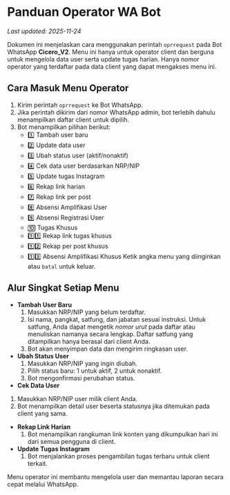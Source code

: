 # Panduan Operator WA Bot
*Last updated: 2025-11-24*

Dokumen ini menjelaskan cara menggunakan perintah `oprrequest` pada Bot WhatsApp **Cicero_V2**. Menu ini hanya untuk operator client dan berguna untuk mengelola data user serta update tugas harian. Hanya nomor operator yang terdaftar pada data client yang dapat mengakses menu ini.

## Cara Masuk Menu Operator
1. Kirim perintah `oprrequest` ke Bot WhatsApp.
2. Jika perintah dikirim dari nomor WhatsApp admin, bot terlebih dahulu
   menampilkan daftar client untuk dipilih.
3. Bot menampilkan pilihan berikut:
   - 1️⃣ Tambah user baru
   - 2️⃣ Update data user
   - 3️⃣ Ubah status user (aktif/nonaktif)
   - 4️⃣ Cek data user berdasarkan NRP/NIP
   - 5️⃣ Update tugas Instagram
   - 6️⃣ Rekap link harian
   - 7️⃣ Rekap link per post
   - 8️⃣ Absensi Amplifikasi User
   - 9️⃣ Absensi Registrasi User
   - 🔟 Tugas Khusus
   - 1️⃣1️⃣ Rekap link tugas khusus
   - 1️⃣2️⃣ Rekap per post khusus
   - 1️⃣3️⃣ Absensi Amplifikasi Khusus
   Ketik angka menu yang diinginkan atau `batal` untuk keluar.

## Alur Singkat Setiap Menu
- **Tambah User Baru**
  1. Masukkan NRP/NIP yang belum terdaftar.
  2. Isi nama, pangkat, satfung, dan jabatan sesuai instruksi. Untuk satfung,
     Anda dapat mengetik *nomor urut* pada daftar atau menuliskan namanya secara
     lengkap. Daftar satfung yang ditampilkan hanya berasal dari client Anda.
  3. Bot akan menyimpan data dan mengirim ringkasan user.
- **Ubah Status User**
  1. Masukkan NRP/NIP yang ingin diubah.
  2. Pilih status baru: 1 untuk aktif, 2 untuk nonaktif.
  3. Bot mengonfirmasi perubahan status.
 - **Cek Data User**
  1. Masukkan NRP/NIP user milik client Anda.
  2. Bot menampilkan detail user beserta statusnya jika ditemukan pada client yang sama.
- **Rekap Link Harian**
  1. Bot menampilkan rangkuman link konten yang dikumpulkan hari ini dari semua pengguna di client.
- **Update Tugas Instagram**
  1. Bot menjalankan proses pengambilan tugas terbaru untuk client terkait.

Menu operator ini membantu mengelola user dan memantau laporan secara cepat melalui WhatsApp.
